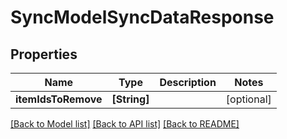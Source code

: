# SyncModelSyncDataResponse

## Properties
Name | Type | Description | Notes
------------ | ------------- | ------------- | -------------
**itemIdsToRemove** | **[String]** |  | [optional] 

[[Back to Model list]](../README.md#documentation-for-models) [[Back to API list]](../README.md#documentation-for-api-endpoints) [[Back to README]](../README.md)


